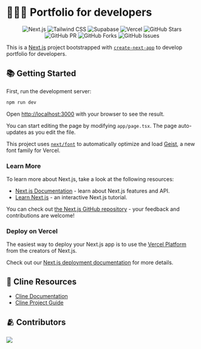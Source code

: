 # 👨🏻‍💻 Portfolio for developers

<div align="center">

  ![Next.js](https://img.shields.io/badge/Next.js-000000?logo=nextdotjs&logoColor=fff&style=flat)
  ![Tailwind CSS](https://img.shields.io/badge/Tailwind%20CSS-06B6D4?logo=tailwindcss&logoColor=fff&style=flat)
  ![Supabase](https://img.shields.io/badge/Supabase-18AB2E?logo=supabase&logoColor=fff&style=flat)
  ![Vercel](https://img.shields.io/badge/Vercel-000000?logo=vercel&logoColor=fff&style=flat)
  ![GitHub Stars](https://img.shields.io/github/stars/moilolon/portfolio)
  ![GitHub PR](https://img.shields.io/github/issues-pr/moilolon/portfolio?label=Pull%20Requests)
  ![GitHub Forks](https://img.shields.io/github/forks/moilolon/portfolio)
  ![GitHub Issues](https://img.shields.io/github/issues/moilolon/portfolio?label=Issues)

</div>

This is a [Next.js](https://nextjs.org) project bootstrapped with [`create-next-app`](https://nextjs.org/docs/app/api-reference/cli/create-next-app) to develop portfolio for developers.

## 📚 Getting Started

First, run the development server:

```bash
npm run dev
```

Open [http://localhost:3000](http://localhost:3000) with your browser to see the result.

You can start editing the page by modifying `app/page.tsx`. The page auto-updates as you edit the file.

This project uses [`next/font`](https://nextjs.org/docs/app/building-your-application/optimizing/fonts) to automatically optimize and load [Geist](https://vercel.com/font), a new font family for Vercel.

### Learn More

To learn more about Next.js, take a look at the following resources:

- [Next.js Documentation](https://nextjs.org/docs) - learn about Next.js features and API.
- [Learn Next.js](https://nextjs.org/learn) - an interactive Next.js tutorial.

You can check out [the Next.js GitHub repository](https://github.com/vercel/next.js) - your feedback and contributions are welcome!

### Deploy on Vercel

The easiest way to deploy your Next.js app is to use the [Vercel Platform](https://vercel.com/new?utm_medium=default-template&filter=next.js&utm_source=create-next-app&utm_campaign=create-next-app-readme) from the creators of Next.js.

Check out our [Next.js deployment documentation](https://nextjs.org/docs/app/building-your-application/deploying) for more details.

## 🤖 Cline Resources

- [Cline Documentation](https://docs.cline.bot)
- [Cline Project Guide](https://github.com/mgesteban/cline_project_guide)

## 🫂 Contributors

<a href="https://github.com/moilolon/portfolio/graphs/contributors">
  <img src="https://contrib.rocks/image?repo=moilolon/portfolio" />
</a>
